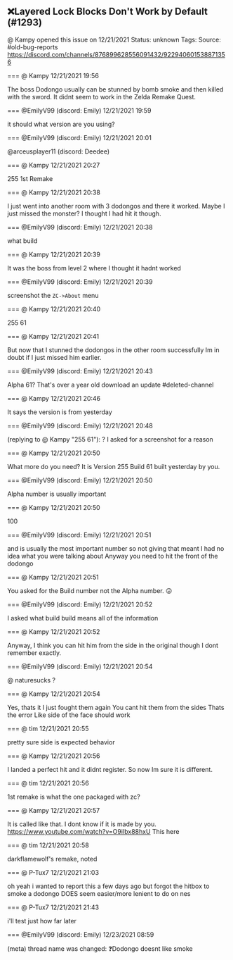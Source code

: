 ## ❌Layered Lock Blocks Don't Work by Default (#1293)
@ Kampy opened this issue on 12/21/2021
Status: unknown
Tags: 
Source: #old-bug-reports https://discord.com/channels/876899628556091432/922940601538871356


=== @ Kampy 12/21/2021 19:56

The boss Dodongo usually can be stunned by bomb smoke and then killed with the sword. It didnt seem to work in the Zelda Remake Quest.

=== @EmilyV99 (discord: Emily) 12/21/2021 19:59

it should
what version are you using?

=== @EmilyV99 (discord: Emily) 12/21/2021 20:01

@arceusplayer11 (discord: Deedee)

=== @ Kampy 12/21/2021 20:27

255
1st Remake

=== @ Kampy 12/21/2021 20:38

I just went into another room with 3 dodongos and there it worked. Maybe I just missed the monster? I thought I had hit it though.

=== @EmilyV99 (discord: Emily) 12/21/2021 20:38

what build

=== @ Kampy 12/21/2021 20:39

It was the boss from level 2 where I thought it hadnt worked

=== @EmilyV99 (discord: Emily) 12/21/2021 20:39

screenshot the `ZC->About` menu

=== @ Kampy 12/21/2021 20:40

255  61

=== @ Kampy 12/21/2021 20:41

But now that I stunned the dodongos in the other room successfully Im in doubt if I just missed him earlier.

=== @EmilyV99 (discord: Emily) 12/21/2021 20:43

Alpha 61?
That's over a year old
download an update
#deleted-channel

=== @ Kampy 12/21/2021 20:46

It says the version is from yesterday

=== @EmilyV99 (discord: Emily) 12/21/2021 20:48

(replying to @ Kampy "255  61"): ?
I asked for a screenshot for a reason

=== @ Kampy 12/21/2021 20:50

What more do you need? It is Version 255 Build 61 built yesterday by you.

=== @EmilyV99 (discord: Emily) 12/21/2021 20:50

Alpha number is usually important

=== @ Kampy 12/21/2021 20:50

100

=== @EmilyV99 (discord: Emily) 12/21/2021 20:51

and is usually the most important number
so not giving that
meant I had no idea what you were talking about
Anyway
you need to hit the front of the dodongo

=== @ Kampy 12/21/2021 20:51

You asked for the Build number not the Alpha number.  😛

=== @EmilyV99 (discord: Emily) 12/21/2021 20:52

I asked what build
build means all of the information

=== @ Kampy 12/21/2021 20:52

Anyway, I think you can hit him from the side in the original though I dont remember exactly.

=== @EmilyV99 (discord: Emily) 12/21/2021 20:54

@ naturesucks ?

=== @ Kampy 12/21/2021 20:54

Yes, thats it
I just fought them again
You cant hit them from the sides
Thats the error
Like side of the face should work

=== @ tim 12/21/2021 20:55

pretty sure side is expected behavior

=== @ Kampy 12/21/2021 20:56

I landed a perfect hit and it didnt register. So now Im sure it is different.

=== @ tim 12/21/2021 20:56

1st remake is what
the one packaged with zc?

=== @ Kampy 12/21/2021 20:57

It is called like that. I dont know if it is made by you.
https://www.youtube.com/watch?v=O9iIbx88hxU
This here

=== @ tim 12/21/2021 20:58

darkflamewolf's remake, noted

=== @ P-Tux7 12/21/2021 21:03

oh yeah i wanted to report this a few days ago but forgot
the hitbox to smoke a dodongo DOES seem easier/more lenient to do on nes

=== @ P-Tux7 12/21/2021 21:43

i'll test just how far later

=== @EmilyV99 (discord: Emily) 12/23/2021 08:59

(meta) thread name was changed: ❓Dodongo doesnt like smoke
